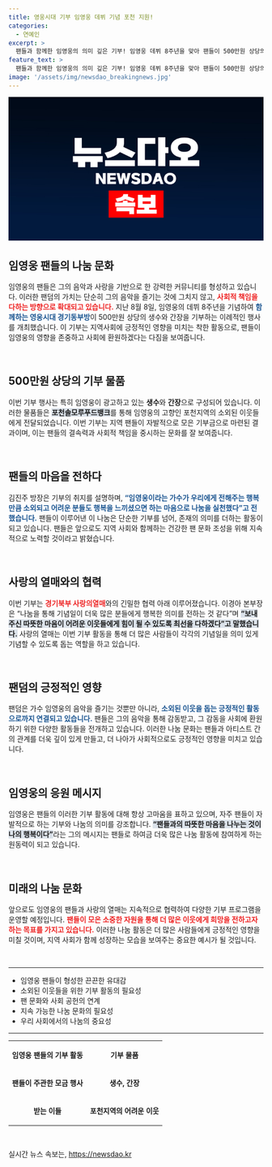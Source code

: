 ```yaml
---
title: 영웅시대 기부 임영웅 데뷔 기념 포천 지원!
categories:
  - 연예인
excerpt: >
  팬들과 함께한 임영웅의 의미 깊은 기부! 임영웅 데뷔 8주년을 맞아 팬들이 500만원 상당의 생수와 간장을 기부해 포천 지역의 어려운 이웃들에게 사랑의 손길을 전했습니다.
feature_text: >
  팬들과 함께한 임영웅의 의미 깊은 기부! 임영웅 데뷔 8주년을 맞아 팬들이 500만원 상당의 생수와 간장을 기부해 포천 지역의 어려운 이웃들에게 사랑의 손길을 전했습니다.
image: '/assets/img/newsdao_breakingnews.jpg'
---
```


<p><img src="/assets/img/newsdao_breakingnews.jpg" alt="bookingtag 속보" /></p>

<h2 data-ke-size="size26">임영웅 팬들의 나눔 문화</h2>

<p data-ke-size="size16">임영웅의 팬들은 그의 음악과 사랑을 기반으로 한 강력한 커뮤니티를 형성하고 있습니다. 이러한 팬덤의 가치는 단순히 그의 음악을 즐기는 것에 그치지 않고, <b><span style="color: #ee2323;">사회적 책임을 다하는 방향으로 확대되고 있습니다.</span></b> 지난 8월 8일, 임영웅의 데뷔 8주년을 기념하여 <b><span style="color: #1a5490;">함께하는 영웅시대 경기동부방</span></b>이 500만원 상당의 생수와 간장을 기부하는 이례적인 행사를 개최했습니다. 이 기부는 지역사회에 긍정적인 영향을 미치는 착한 활동으로, 팬들이 임영웅의 영향을 존중하고 사회에 환원하겠다는 다짐을 보여줍니다.</p>

<p data-ke-size="size16">&nbsp;</p>

<h2 data-ke-size="size26">500만원 상당의 기부 물품</h2>

<p data-ke-size="size16">이번 기부 행사는 특히 임영웅이 광고하고 있는 <b>생수</b>와 <b>간장</b>으로 구성되어 있습니다. 이러한 물품들은 <b><span style="background-color: #21538527;">포천솔모루푸드뱅크</span></b>를 통해 임영웅의 고향인 포천지역의 소외된 이웃들에게 전달되었습니다. 이번 기부는 지역 팬들이 자발적으로 모은 기부금으로 마련된 결과이며, 이는 팬들의 결속력과 사회적 책임을 중시하는 문화를 잘 보여줍니다.</p>

<p data-ke-size="size16">&nbsp;</p>

<h2 data-ke-size="size26">팬들의 마음을 전하다</h2>

<p data-ke-size="size16">김진주 방장은 기부의 취지를 설명하며, <b><span style="color: #1a5490;">“임영웅이라는 가수가 우리에게 전해주는 행복만큼 소외되고 어려운 분들도 행복을 느끼셨으면 하는 마음으로 나눔을 실천했다”고 전했습니다.</span></b> 팬들이 이루어낸 이 나눔은 단순한 기부를 넘어, 존재의 의미를 더하는 활동이 되고 있습니다. 팬들은 앞으로도 지역 사회와 함께하는 건강한 팬 문화 조성을 위해 지속적으로 노력할 것이라고 밝혔습니다.</p>

<p data-ke-size="size16">&nbsp;</p>

<h2 data-ke-size="size26">사랑의 열매와의 협력</h2>

<p data-ke-size="size16">이번 기부는 <b><span style="color: #ee2323;">경기북부 사랑의열매</span></b>와의 긴밀한 협력 아래 이루어졌습니다. 이경아 본부장은 “나눔을 통해 기념일이 더욱 많은 분들에게 행복한 의미를 전하는 것 같다”며 <b><span style="background-color: #21538527;">“보내주신 따뜻한 마음이 어려운 이웃들에게 힘이 될 수 있도록 최선을 다하겠다”고 말했습니다.</span></b> 사랑의 열매는 이번 기부 활동을 통해 더 많은 사람들이 각각의 기념일을 의미 있게 기념할 수 있도록 돕는 역할을 하고 있습니다.</p>

<p data-ke-size="size16">&nbsp;</p>

<h2 data-ke-size="size26">팬덤의 긍정적인 영향</h2>

<p data-ke-size="size16">팬덤은 가수 임영웅의 음악을 즐기는 것뿐만 아니라, <b><span style="color: #1a5490;">소외된 이웃을 돕는 긍정적인 활동으로까지 연결되고 있습니다.</span></b> 팬들은 그의 음악을 통해 감동받고, 그 감동을 사회에 환원하기 위한 다양한 활동들을 전개하고 있습니다. 이러한 나눔 문화는 팬들과 아티스트 간의 관계를 더욱 깊이 있게 만들고, 더 나아가 사회적으로도 긍정적인 영향을 미치고 있습니다.</p>

<p data-ke-size="size16">&nbsp;</p>

<h2 data-ke-size="size26">임영웅의 응원 메시지</h2>

<p data-ke-size="size16">임영웅은 팬들의 이러한 기부 활동에 대해 항상 고마움을 표하고 있으며, 자주 팬들이 자발적으로 하는 기부와 나눔의 의미를 강조합니다. <b><span style="background-color: #21538527;">“팬들과의 따뜻한 마음을 나누는 것이 나의 행복이다”</span></b>라는 그의 메시지는 팬들로 하여금 더욱 많은 나눔 활동에 참여하게 하는 원동력이 되고 있습니다.</p>

<p data-ke-size="size16">&nbsp;</p>

<h2 data-ke-size="size26">미래의 나눔 문화</h2>

<p data-ke-size="size16">앞으로도 임영웅의 팬들과 사랑의 열매는 지속적으로 협력하여 다양한 기부 프로그램을 운영할 예정입니다. <b><span style="color: #ee2323;">팬들이 모은 소중한 자원을 통해 더 많은 이웃에게 희망을 전하고자 하는 목표를 가지고 있습니다.</span></b> 이러한 나눔 활동은 더 많은 사람들에게 긍정적인 영향을 미칠 것이며, 지역 사회가 함께 성장하는 모습을 보여주는 중요한 예시가 될 것입니다.</p>

<p data-ke-size="size16">&nbsp;</p>

<hr>

<ul>
  <li>임영웅 팬들이 형성한 끈끈한 유대감</li>
  <li>소외된 이웃들을 위한 기부 활동의 필요성</li>
  <li>팬 문화와 사회 공헌의 연계</li>
  <li>지속 가능한 나눔 문화의 필요성</li>
  <li>우리 사회에서의 나눔의 중요성</li>
</ul>

<hr>

<table style="width: 100%; border-collapse: collapse;">
  <tr>
    <td style="text-align: center; height: 50px;"><b>임영웅 팬들의 기부 활동</b></td>
    <td style="text-align: center; height: 50px;"><b>기부 물품</b></td>
  </tr>
  <tr>
    <td style="text-align: center; height: 50px;"><b>팬들이 주관한 모금 행사</b></td>
    <td style="text-align: center; height: 50px;"><b>생수, 간장</b></td>
  </tr>
  <tr>
    <td style="text-align: center; height: 50px;"><b>받는 이들</b></td>
    <td style="text-align: center; height: 50px;"><b>포천지역의 어려운 이웃</b></td>
  </tr>
</table>

<p data-ke-size="size16">&nbsp;</p>
실시간 뉴스 속보는, <a href="https://newsdao.kr" rel="dofollow">https://newsdao.kr</a>


